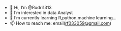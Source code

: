 - 👋 Hi, I’m @Rodri1313
- 👀 I’m interested in data Analyst
- 🌱 I’m currently learning R,python,machine learning...
- 📫 How to reach me: email(rf033059@gmail.com)
  


<!---
Rodri1313/Rodri1313 is a ✨ special ✨ repository because its `README.md` (this file) appears on your GitHub profile.
You can click the Preview link to take a look at your changes.
--->
